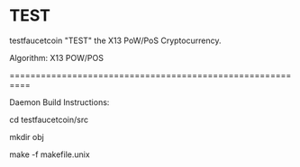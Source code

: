 TEST
====

testfaucetcoin "TEST" the X13 PoW/PoS Cryptocurrency.

Algorithm: X13 POW/POS

==========================================================

Daemon Build Instructions:

cd testfaucetcoin/src

mkdir obj

make -f makefile.unix
